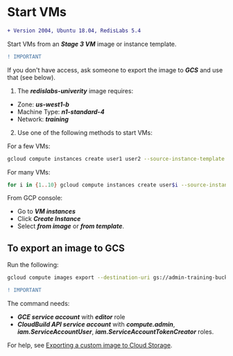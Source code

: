 # Start VMs

```diff
+ Version 2004, Ubuntu 18.04, RedisLabs 5.4
```

Start VMs from an ***Stage 3 VM*** image or instance template.

```diff
! IMPORTANT
```
If you don't have access, ask someone to export the image to ***GCS*** and use that (see below).

1. The ***redislabs-univerity*** image requires:
- Zone: ***us-west1-b***
- Machine Type: ***n1-standard-4***
- Network: ***training***

2. Use one of the following methods to start VMs:

For a few VMs:

```bash
gcloud compute instances create user1 user2 --source-instance-template admin-training-3 --zone=us-west1-b --labels=version=2004,redis=5-4
```

For many VMs:

```bash
for i in {1..10} gcloud compute instances create user$i --source-instance-template admin-training-3 --zone=us-west1-b
```

From GCP console:
- Go to ***VM instances***
- Click ***Create Instance***
- Select ***from image*** or ***from template***.

## To export an image to GCS

Run the following:

```bash
gcloud compute images export --destination-uri gs://admin-training-bucket/admin-training-vm-2004 --image admin-training-3
```

```diff
! IMPORTANT
```
The command needs:
- ***GCE service account*** with ***editor*** role
- ***CloudBuild API service account*** with ***compute.admin***, ***iam.ServiceAccountUser***,  ***iam.ServiceAccountTokenCreator*** roles.

For help, see [Exporting a custom image to Cloud Storage](https://cloud.google.com/compute/docs/images/export-image).
